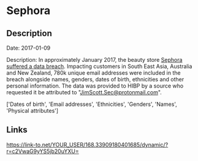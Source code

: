 # Sephora

## Description

Date: 2017-01-09

Description:
In approximately January 2017, the beauty store <a href="https://www.zdnet.com/article/sephora-data-breach-hits-southeast-asia-and-anz-customers/" target="_blank" rel="noopener">Sephora suffered a data breach</a>. Impacting customers in South East Asia, Australia and New Zealand, 780k unique email addresses were included in the breach alongside names, genders, dates of birth, ethnicities and other personal information. The data was provided to HIBP by a source who requested it be attributed to &quot;JimScott.Sec@protonmail.com&quot;.


['Dates of birth', 'Email addresses', 'Ethnicities', 'Genders', 'Names', 'Physical attributes']

## Links

https://link-to.net/YOUR_USER/168.33909180401685/dynamic/?r=c2VwaG9yYS5jb20uYXU=